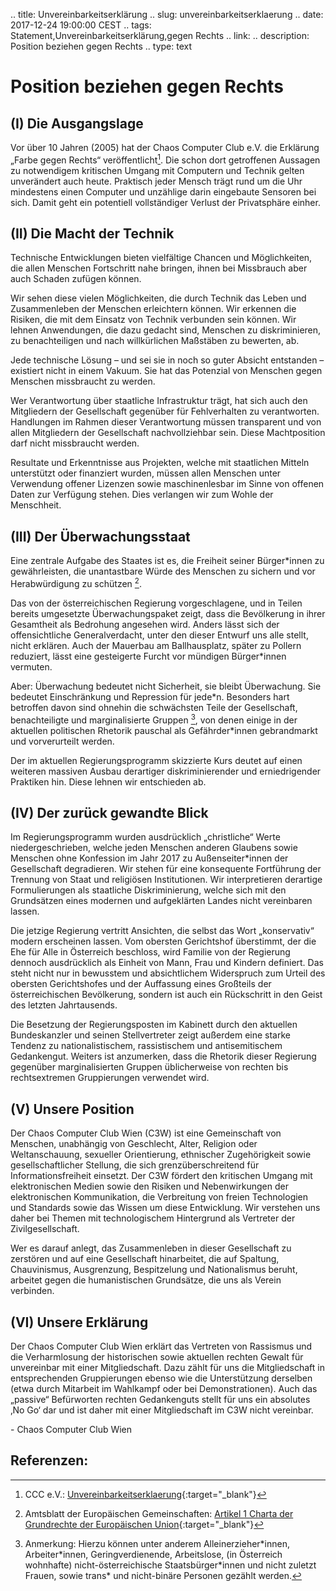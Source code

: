 .. title: Unvereinbarkeitserklärung
.. slug: unvereinbarkeitserklaerung
.. date: 2017-12-24 19:00:00 CEST
.. tags: Statement,Unvereinbarkeitserklärung,gegen Rechts
.. link:
.. description: Position beziehen gegen Rechts
.. type: text

# Position beziehen gegen Rechts

## (I) Die Ausgangslage
Vor über 10 Jahren (2005) hat der Chaos Computer Club e.V. die Erklärung „Farbe gegen Rechts“ veröffentlicht[^0]. Die schon dort getroffenen Aussagen zu notwendigem kritischen Umgang mit Computern und Technik gelten unverändert auch heute. Praktisch jeder Mensch trägt rund um die Uhr mindestens einen Computer und unzählige darin eingebaute Sensoren bei sich. Damit geht ein potentiell vollständiger Verlust der Privatsphäre einher.

<!-- TEASER_END -->

## (II) Die Macht der Technik
Technische Entwicklungen bieten vielfältige Chancen und Möglichkeiten, die allen Menschen Fortschritt nahe bringen, ihnen bei Missbrauch aber auch Schaden zufügen können.

Wir sehen diese vielen Möglichkeiten, die durch Technik das Leben und Zusammenleben der Menschen erleichtern können. Wir erkennen die Risiken, die mit dem Einsatz von Technik verbunden sein können. Wir lehnen Anwendungen, die dazu gedacht sind, Menschen zu diskriminieren, zu benachteiligen und nach willkürlichen Maßstäben zu bewerten, ab. 

Jede technische Lösung – und sei sie in noch so guter Absicht entstanden – existiert nicht in einem Vakuum. Sie hat das Potenzial von Menschen gegen Menschen missbraucht zu werden.

Wer Verantwortung über staatliche Infrastruktur trägt, hat sich auch den Mitgliedern der Gesellschaft gegenüber für Fehlverhalten zu verantworten. Handlungen im Rahmen dieser Verantwortung müssen transparent und von allen Mitgliedern der Gesellschaft nachvollziehbar sein. Diese Machtposition darf nicht missbraucht werden.

Resultate und Erkenntnisse aus Projekten, welche mit staatlichen Mitteln unterstützt oder finanziert wurden, müssen allen Menschen unter Verwendung offener Lizenzen sowie maschinenlesbar im Sinne von offenen Daten zur Verfügung stehen. Dies verlangen wir zum Wohle der Menschheit.

## (III) Der Überwachungsstaat
Eine zentrale Aufgabe des Staates ist es, die Freiheit seiner Bürger\*innen zu gewährleisten, die unantastbare Würde des Menschen zu sichern und vor Herabwürdigung zu schützen [^1].

Das von der österreichischen Regierung vorgeschlagene, und in Teilen bereits umgesetzte Überwachungspaket zeigt, dass die Bevölkerung in ihrer Gesamtheit als Bedrohung angesehen wird. Anders lässt sich der offensichtliche Generalverdacht, unter den dieser Entwurf uns alle stellt, nicht erklären. Auch der Mauerbau am Ballhausplatz, später zu Pollern reduziert, lässt eine gesteigerte Furcht vor mündigen Bürger\*innen vermuten. 

Aber: Überwachung bedeutet nicht Sicherheit, sie bleibt Überwachung. Sie bedeutet Einschränkung und Repression für jede\*n. Besonders hart betroffen davon sind ohnehin die schwächsten Teile der Gesellschaft, benachteiligte und marginalisierte Gruppen [^2], von denen einige in der aktuellen politischen Rhetorik pauschal als Gefährder\*innen gebrandmarkt und vorverurteilt werden.

Der im aktuellen Regierungsprogramm skizzierte Kurs deutet auf einen weiteren massiven Ausbau derartiger diskriminierender und erniedrigender Praktiken hin. Diese lehnen wir entschieden ab.

## (IV) Der zurück gewandte Blick
Im Regierungsprogramm wurden ausdrücklich „christliche“ Werte niedergeschrieben, welche jeden Menschen anderen Glaubens sowie Menschen ohne Konfession im Jahr 2017 zu Außenseiter\*innen der Gesellschaft degradieren. Wir stehen für eine konsequente Fortführung der Trennung von Staat und religiösen Institutionen. Wir interpretieren derartige Formulierungen als staatliche Diskriminierung, welche sich  mit den Grundsätzen eines modernen und aufgeklärten Landes nicht vereinbaren lassen.

Die jetzige Regierung vertritt Ansichten, die selbst das Wort „konservativ“ modern erscheinen lassen. Vom obersten Gerichtshof überstimmt, der die Ehe für Alle in Österreich beschloss, wird Familie von der Regierung dennoch ausdrücklich als Einheit von Mann, Frau und Kindern definiert. Das steht nicht nur in bewusstem und absichtlichem Widerspruch zum Urteil des obersten Gerichtshofes und der Auffassung eines Großteils der österreichischen Bevölkerung, sondern ist auch ein Rückschritt in den Geist des letzten Jahrtausends.

Die Besetzung der Regierungsposten im Kabinett durch den aktuellen Bundeskanzler und seinen Stellvertreter zeigt außerdem eine starke Tendenz zu nationalistischem, rassistischem und antisemitischem Gedankengut. Weiters ist anzumerken, dass die Rhetorik dieser Regierung gegenüber marginalisierten Gruppen üblicherweise von rechten bis rechtsextremen Gruppierungen verwendet wird.

## (V) Unsere Position
Der Chaos Computer Club Wien (C3W) ist eine Gemeinschaft von Menschen, unabhängig von Geschlecht, Alter, Religion oder Weltanschauung, sexueller Orientierung, ethnischer Zugehörigkeit sowie gesellschaftlicher Stellung, die sich grenzüberschreitend für Informationsfreiheit einsetzt. Der C3W fördert den kritischen Umgang mit elektronischen Medien sowie den Risiken und Nebenwirkungen der elektronischen Kommunikation, die Verbreitung von freien Technologien und Standards sowie das Wissen um diese Entwicklung. Wir verstehen uns daher bei Themen mit technologischem Hintergrund als Vertreter der Zivilgesellschaft.

Wer es darauf anlegt, das Zusammenleben in dieser Gesellschaft zu zerstören und auf eine Gesellschaft hinarbeitet, die auf Spaltung, Chauvinismus, Ausgrenzung, Bespitzelung und Nationalismus beruht, arbeitet gegen die humanistischen Grundsätze, die uns als Verein verbinden.

## (VI) Unsere Erklärung
Der Chaos Computer Club Wien erklärt das Vertreten von Rassismus und die Verharmlosung der historischen sowie aktuellen rechten Gewalt für unvereinbar mit einer Mitgliedschaft. Dazu zählt für uns die Mitgliedschaft in entsprechenden Gruppierungen ebenso wie die Unterstützung derselben (etwa durch Mitarbeit im Wahlkampf oder bei Demonstrationen). Auch das „passive“ Befürworten rechten Gedankenguts stellt für uns ein absolutes ‚No Go‘ dar und ist daher mit einer Mitgliedschaft im C3W nicht vereinbar.

\- Chaos Computer Club Wien

## Referenzen:

[^0]: CCC e.V.: [Unvereinbarkeitserklaerung](https://ccc.de/updates/2005/unvereinbarkeitserklaerung){:target="_blank"}

[^1]: Amtsblatt der Europäischen Gemeinschaften: [Artikel 1 Charta der Grundrechte der Europäischen Union](http://www.europarl.europa.eu/charter/pdf/text_de.pdf){:target="_blank"}

[^2]: Anmerkung: Hierzu können unter anderem Alleinerzieher\*innen, Arbeiter\*innen, Geringverdienende, Arbeitslose, (in Österreich wohnhafte) nicht-österreichische Staatsbürger\*innen und nicht zuletzt Frauen, sowie trans* und nicht-binäre Personen gezählt werden.
